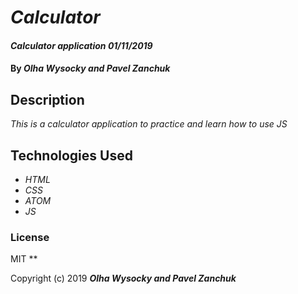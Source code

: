 # _Calculator_

#### _Calculator application 01/11/2019_

#### By _**Olha Wysocky and Pavel Zanchuk**_

## Description

_This is a calculator application to practice and learn how to use JS_


## Technologies Used

* _HTML_
* _CSS_
* _ATOM_
* _JS_

### License
MIT
**

Copyright (c) 2019 **_Olha Wysocky and Pavel Zanchuk_**
